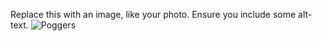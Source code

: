Replace this with an image, like your photo. Ensure you include some alt-text.
![Poggers](https://www.google.com/url?sa=i&url=https%3A%2F%2Fwww.quora.com%2FWhat-does-poggers-mean&psig=AOvVaw1Eq5k12kyKVv0htEJ3tGJ-&ust=1611853219232000&source=images&cd=vfe&ved=0CAIQjRxqFwoTCPDwrafLvO4CFQAAAAAdAAAAABAD) 
